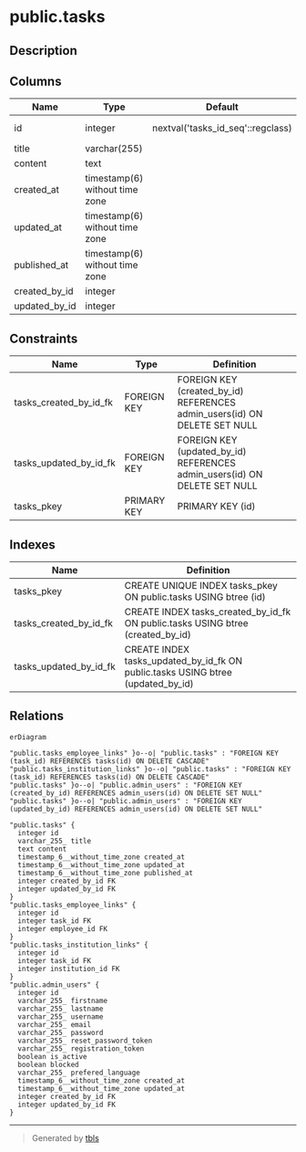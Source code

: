 # public.tasks

## Description

## Columns

| Name | Type | Default | Nullable | Children | Parents | Comment |
| ---- | ---- | ------- | -------- | -------- | ------- | ------- |
| id | integer | nextval('tasks_id_seq'::regclass) | false | [public.tasks_employee_links](public.tasks_employee_links.md) [public.tasks_institution_links](public.tasks_institution_links.md) |  |  |
| title | varchar(255) |  | true |  |  |  |
| content | text |  | true |  |  |  |
| created_at | timestamp(6) without time zone |  | true |  |  |  |
| updated_at | timestamp(6) without time zone |  | true |  |  |  |
| published_at | timestamp(6) without time zone |  | true |  |  |  |
| created_by_id | integer |  | true |  | [public.admin_users](public.admin_users.md) |  |
| updated_by_id | integer |  | true |  | [public.admin_users](public.admin_users.md) |  |

## Constraints

| Name | Type | Definition |
| ---- | ---- | ---------- |
| tasks_created_by_id_fk | FOREIGN KEY | FOREIGN KEY (created_by_id) REFERENCES admin_users(id) ON DELETE SET NULL |
| tasks_updated_by_id_fk | FOREIGN KEY | FOREIGN KEY (updated_by_id) REFERENCES admin_users(id) ON DELETE SET NULL |
| tasks_pkey | PRIMARY KEY | PRIMARY KEY (id) |

## Indexes

| Name | Definition |
| ---- | ---------- |
| tasks_pkey | CREATE UNIQUE INDEX tasks_pkey ON public.tasks USING btree (id) |
| tasks_created_by_id_fk | CREATE INDEX tasks_created_by_id_fk ON public.tasks USING btree (created_by_id) |
| tasks_updated_by_id_fk | CREATE INDEX tasks_updated_by_id_fk ON public.tasks USING btree (updated_by_id) |

## Relations

```mermaid
erDiagram

"public.tasks_employee_links" }o--o| "public.tasks" : "FOREIGN KEY (task_id) REFERENCES tasks(id) ON DELETE CASCADE"
"public.tasks_institution_links" }o--o| "public.tasks" : "FOREIGN KEY (task_id) REFERENCES tasks(id) ON DELETE CASCADE"
"public.tasks" }o--o| "public.admin_users" : "FOREIGN KEY (created_by_id) REFERENCES admin_users(id) ON DELETE SET NULL"
"public.tasks" }o--o| "public.admin_users" : "FOREIGN KEY (updated_by_id) REFERENCES admin_users(id) ON DELETE SET NULL"

"public.tasks" {
  integer id
  varchar_255_ title
  text content
  timestamp_6__without_time_zone created_at
  timestamp_6__without_time_zone updated_at
  timestamp_6__without_time_zone published_at
  integer created_by_id FK
  integer updated_by_id FK
}
"public.tasks_employee_links" {
  integer id
  integer task_id FK
  integer employee_id FK
}
"public.tasks_institution_links" {
  integer id
  integer task_id FK
  integer institution_id FK
}
"public.admin_users" {
  integer id
  varchar_255_ firstname
  varchar_255_ lastname
  varchar_255_ username
  varchar_255_ email
  varchar_255_ password
  varchar_255_ reset_password_token
  varchar_255_ registration_token
  boolean is_active
  boolean blocked
  varchar_255_ prefered_language
  timestamp_6__without_time_zone created_at
  timestamp_6__without_time_zone updated_at
  integer created_by_id FK
  integer updated_by_id FK
}
```

---

> Generated by [tbls](https://github.com/k1LoW/tbls)
